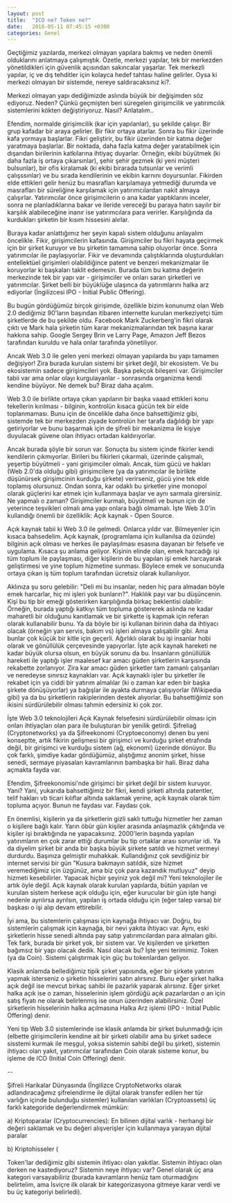 ```yaml
---
layout: post
title:  "ICO ne? Token ne?"
date:   2018-05-11 07:45:15 +0300
categories: Genel
---
```


Geçtiğimiz yazılarda, merkezi olmayan yapılara bakmış ve neden önemli olduklarını anlatmaya çalışmıştık.  Özetle, merkezi yapılar, tek bir merkezden yönetildikleri için güvenlik açısından sakıncalar yaşarlar. Tek merkezli yapılar, iç ve dış tehditler için kolayca hedef tahtası haline gelirler. Oysa ki merkezi olmayan bir sistemde, nereye saldıracaksınız ki?. 

Merkezi olmayan yapı dediğimizde aslında büyük bir değişimden söz ediyoruz. Neden? Çünkü geçmişten beri süregelen girişimcilik ve yatırımcılık sistemlerini kökten değiştiriyoruz. Nasıl? Anlatalım.. 

Efendim, normalde girişimcilik (kar için yapılanlar), şu şekilde çalışır. Bir grup kafadar bir araya gelirler. Bir fikir ortaya atarlar. Sonra bu fikir üzerinde kafa yormaya başlarlar. Fikri geliştirir, bu fikir üzerinden bir katma değer yaratmaya başlarlar. Bir noktada, daha fazla katma değer yaratabilmek için dışarıdan birilerinin katkılarına ihtiyaç duyarlar. Örneğin, ekibi büyütmek (ki daha fazla iş ortaya çıkarsınlar), şehir şehir gezmek (ki yeni müşteri bulsunlar), bir ofis kiralamak (ki ekibi birarada tutsunlar ve verimli çalışssınlar) ve bu sırada kendilerinin ve ekibin karnını doyursunlar. Fikirden elde ettikleri gelir henüz bu masrafları karşılamaya yetmediği durumda ve masrafları bir süreliğine karşılamak için yatırımcılardan nakit almaya çalışırlar. Yatırımcılar önce girişimcilerin o ana kadar yaptıklarını inceler, sonra ne planladıklarına bakar ve ileride vereceği bu paraya hatırı sayılır bir karşılık alabileceğine inanır ise yatırımcılara para verirler. Karşılığında da kurdukları şirketin bir kısım hissesini alırlar. 

Buraya kadar anlattığımız her şeyin kapalı sistem olduğunu anlayalım öncelikle. Fikir, girişimcilerin kafasında. Girişimciler bu fikri hayata geçirmek için bir şirket kuruyor ve bu şirketin tamamına sahip oluyorlar önce. Sonra yatırımcılar ile paylaşıyorlar. Fikir ve devamında çalıştıklarında oluşturdukları entellektüel girişimleri olabildiğince patent ve benzeri mekanizmalar ile koruyorlar ki başkaları taklit edemesin. Burada tüm bu katma değerin merkezinde tek bir yapı var - girişimciler ve onları saran şirketleri ve yatırımcılar. Şirket belli bir büyüklüğe ulaşınca da yatırımlarını halka arz ediyorlar (İngilizcesi IPO - İnitial Public Offering). 

Bu bugün gördüğümüz birçok girişimde, özellikle bizim konunumz olan Web 2.0 dediğimiz 90'ların başından itibaren internette kurulan merkeziyetçi tüm şirketlerde de bu şekilde oldu. Facebook Mark Zuckerberg'in fikri olarak çıktı ve Mark hala şirketin tüm karar mekanizmalarından tek başına karar hakkına sahip. Google Sergey Brin ve Larry Page, Amazon Jeff Bezos tarafından kuruldu ve hala onlar tarafında yönetiliyor. 

Ancak Web 3.0 ile gelen yeni merkezi olmayan yapılarda bu yapı tamamen değişiyor! Zira burada kurulan sistemi bir şirket değil, bir ekosistem. Ve bu ekosistemin sadece girişimcileri yok. Başka pekçok bileşeni var. Girişimciler tabii var ama onlar olayı kurgulayanlar - sonrasında organizma kendi kendine büyüyor. Ne demek bu? Biraz daha açalım. 

Web 3.0 ile birlikte ortaya çıkan yapıların bir başka vaaad ettikleri konu tekellerin kırılması - bilginin, kontrolün kısaca gücün tek bir elde toplanmaması. Bunu için de öncelikle daha önce bahsettiğimiz gibi, sistemde tek bir merkezden ziyade kontrolün her tarafa dağıldığı bir yapı getiriyorlar ve bunu başarmak için de şifreli bir mekanizma ile kişiye duyulacak güvene olan ihtiyacı ortadan kaldırıyorlar. 

Ancak burada şöyle bir sorun var. Sonuçta bu sistem içinde fikirler kendi kendilerin çıkmıyorlar. Birileri bu fikirleri çıkarmalı, üzerinde çalışmalı, yeşertip büyütmeli - yani girişimciler olmalı. Ancak, tüm gücü ve hakları (Web 2.0'da olduğu gibi) girişimcilere (ya da yatırımcılar ile birlikte düşünürsek girişimcinin kurduğu şirkete) verirseniz, gücü yine tek elde toplamış olursunuz. Ondan sonra, kar odaklı bu şirketler yine monopol olarak güçlerini kar etmek için kullanmaya başlar ve aynı sarmala girersiniz. Ne yapmalı o zaman? Girişimciler kurmalı, büyütmeli ve bunun için de yeterince teşvikleri olmalı ama yapı onlara bağlı olmamalı. İşte Web 3.0'in kullandığı önemli bir özelliklik: Açık kaynak - Open Source. 

Açık kaynak tabii ki Web 3.0 ile gelmedi. Onlarca yıldır var. Bilmeyenler için kısaca bahsedelim. Açık kaynak, (programlama için kullanılsa da özünde) bilginin açık olması ve herkes ile paylaşılması esasına dayanan bir felsefe ve uygulama. Kısaca şu anlama geliyor. Kişinin elinde olan, emek harcadığı işi tüm toplum ile paylaşması, diğer kişilerin de bu yapılan işi emek harcayarak geliştirmesi ve yine toplum hizmetine sunması. Böylece emek ve sonucunda ortaya çıkan iş tüm toplum tarafından ücretsiz olarak kullanılıyor. 

Aklınıza şu soru gelebilir: "Deli mi bu insanlar, neden hiç para almadan böyle emek harcarlar, hiç mi işleri yok bunların?". Haklılık payı var bu düşüncenin. Kişi bu tip bir emeği gösterirken karşılığında birkaç beklentisi olabilir: Örneğin, burada yaptığı katkıyı tüm topluma göstererek aslında ne kadar maharetli bir olduğunu kanıtlamak ve bir şirkette iş kapmak için referan olarak kullanabilir bunu. Ya da böyle bir işi kullanan birinin daha da ihtiyacı olacak (örneğin yan servis, bakım vs) işleri almaya çalışabilir gibi. Ama bunlar çok küçük bir kitle için geçerli. Ağırlıklı olarak bu işi insanlar hobi olarak ve gönüllülük çerçevesinde yapıyorlar. İşte açık kaynak hareketi ne kadar büyük olursa olsun, en büyük sorunu da bu. İnsanların gönüllülük hareketi ile yaptığı işler maalesef kar amacı güden şirketlerin karşısında rekabette zorlanıyor. Zira kar amacı güden şirketler tam zamanlı çalışanları ve neredeyse sınırsız kaynakları var. Açık kaynaklı işler bu şirketler ile rekabet için ya ciddi bir yatırım almalılar (ki o zaman kar eden bir başka şirkete dönüşüyorlar) ya bağışlar ile ayakta durmaya çalışıyorlar (Wikipedia gibi) ya da bu şirketlerin rakiplerinden destek alıyorlar. Bu bahsettiğimiz son ikisini sürdürülebilir olması tahmin edersiniz ki çok zor. 

İşte Web 3.0 teknolojileri Açık Kaynak felsefesini sürdürülebilir olması için onları ihtiyaçları olan para ile buluşturan bir yenilik getirdi. Şifreliağ (Cryptonetworks) ya da Şifreekonomi (Cryptoeconomy) denen bu yeni konseptte, artık fikirin gelişmesi bir girişimci ve kurduğu şirket etrafında değil, bir girişimci ve kurduğu sistem (ağ, ekonomi) üzerinde dönüyor. Bu çok farklı, şimdiye kadar gördüğümüz, alıştığımız anonim şirket, hisse senedi, sermaye piyasaları kavramlarının bambaşka bir hali. Biraz daha açmakta fayda var. 

Efendim, Şifreekonomisi'nde girişimci bir şirket değil bir sistem kuruyor. Yani? Yani, yukarıda bahsettiğimiz bir fikri, kendi şirketi altında patentler, telif hakları vb ticari kılıflar altında saklamak yerine, açık kaynak olarak tüm topluma açıyor. Bunun ne faydası var. Faydası çok. 

En önemlisi, kişilerin ya da şirketlerin gizli saklı tuttuğu hizmetler her zaman o kişilere bağlı kalır. Yarın öbür gün kişiler arasında anlaşmazlık çıktığında ve kişiler işi bıraktığında ne yapacaksınız. 2000'lerin başında yapılan yatırımların en çok zarar ettiği durumlar bu tip ortaklar arası sorunlar idi. Ya da diyelim şirket bir anda bir başka büyük şirkete satıldı ve hizmet vermeyi durdurdu. Başınıza gelmiştir muhakkak. Kullandığınız çok sevdiğiniz bir internet servisi bir gün "Kusura bakmayın satıldık, size hizmet veremediğimiz için üzgünüz, ama biz çok para kazandık mutluyuz" deyip hizmeti kesebilirler. Yapacak hiçbir şeyiniz yok değil mi? Yeni teknolojiler ile artık öyle değil. Açık kaynak olarak kurulan yapılarda, bütün yapılan ve kurulan sistem herkese açık olduğu için, eğer kurucular bir gün işte hangi nedenle ayrılırsa ayrılsın, yapılan iş ortada olduğu için (eğer talep varsa) bir başkası o işi alıp devam ettirebilir. 

İyi ama, bu sistemlerin çalışması için kaynağa ihtiyacı var. Doğru, bu sistemlerin çalışmak için kaynağa, bir nevi yakıta ihtiyacı var. Aynı, eski şirketlerin hisse senedi altında pay satıp yatırımcılardan para almaları gibi. Tek fark, burada bir şirket yok, bir sistem var. Ve kişilerden ve şirketten bağımsız bir yapı olacak dedik. Nasıl olacak bu? İşte yeni terimimiz. Token (ya da Coin). Sistemi çalıştırmak için güç bu tokenlardan geliyor. 

Klasik anlamda bellediğimiz tipik şirket yapısında, eğer bir şirkete yatırım yapmak isterseniz o şirketin hisselerini satın alırsınız. Bunu eğer şirket halka açık değil ise mevcut birkaç sahibi ile pazarlık yaparak alırsınız. Eğer şirket halka açık ise o zaman, hisselerinin işlem gördüğü açık pazarlardan o an için satış fiyatı ne olarak belirlenmiş ise onun üzerinden alabilirsiniz. Özel şirketlerin hisselerinin halka açılmasına Halka Arz işlemi (IPO - Initial Public Offering) denir. 

Yeni tip Web 3.0 sistemlerinde ise klasik anlamda bir şirket bulunmadığı için (elbette girişimcilerin kendine ait bir şirketi olabilir ama bu şirket sadece sisstemi kurmak ile meşgul, yoksa sistemin sahibi değil bu şirket), sistemin ihtiyacı olan yakıt, yatırımcılar tarafından Coin olarak sisteme konur, bu işleme de ICO (Initial Coin Offering) denir. 

--

Şifreli Harikalar Dünyasında (İngilizce CryptoNetworks olarak adlandıracağımız şifrelendirme ile dijital olarak transfer edilen her tür varlığın içinde bulunduğu sistemler) kullanılan varlıkları (Cryptoassets) üç farklı kategoride değerlendirmek mümkün: 

a) Kriptoparalar (Cryptocurrencies): En bilinen dijital varlık - herhangi bir değeri saklamak ve bu değeri alışverişler için kullanmaya yarayan dijital paralar

b) Kriptohisseler (

Token'lar dediğimiz gibi sistemin ihtiyacı olan yakıtlar. Sistemin ihtiyacı olan derken ne kastediyoruz? Sistemin neye ihtiyacı var? Genel olarak üç ana kategori varsayabiliriz (burada kavramların henüz tam oturmadığını belirtelim, ama İsviçre ilk olarak bir kategorizasyona gitmeye karar verdi ve bu üç kategoriyi belirledi). 




